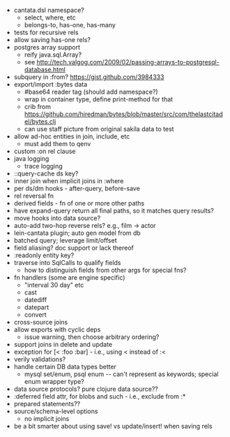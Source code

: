 - cantata.dsl namespace?
	- select, where, etc
	- belongs-to, has-one, has-many
- tests for recursive rels
- allow saving has-one rels?
- postgres array support
	- reify java.sql.Array?
	- see http://tech.valgog.com/2009/02/passing-arrays-to-postgresql-database.html
- subquery in :from? https://gist.github.com/3984333
- export/import :bytes data
	- #base64 reader tag (should add namespace?)
	- wrap in container type, define print-method for that
	- crib from https://github.com/hiredman/bytes/blob/master/src/com/thelastcitadel/bytes.clj
	- can use staff picture from original sakila data to test
- allow ad-hoc entities in join, include, etc
	- must add them to qenv
- custom :on rel clause
- java logging
	- trace logging
- ::query-cache ds key?
- inner join when implicit joins in :where
- per ds/dm hooks - after-query, before-save
- rel reversal fn
- derived fields - fn of one or more other paths
- have expand-query return all final paths, so it matches query results?
- move hooks into data source?
- auto-add two-hop reverse rels? e.g., film -> actor
- lein-cantata plugin; auto gen model from db
- batched query; leverage limit/offset
- field aliasing? doc support or lack thereof
- :readonly entity key?
- traverse into SqlCalls to qualify fields
	- how to distinguish fields from other args for special fns?
- fn handlers (some are engine specific)
	- "interval 30 day" etc
	- cast
	- datediff
	- datepart
	- convert
- cross-source joins
- allow exports with cyclic deps
	- issue warning, then choose arbitrary ordering?
- support joins in delete and update
- exception for [< :foo :bar] - i.e., using < instead of :<
- verily validations?
- handle certain DB data types better
	- mysql set/enum, psql enum -- can't represent as keywords; special enum wrapper type?
- data source protocols? pure clojure data source??
- :deferred field attr, for blobs and such - i.e., exclude from :*
- prepared statements??
- source/schema-level options
	- no implicit joins 
- be a bit smarter about using save! vs update/insert! when saving rels
